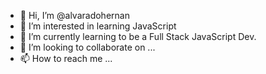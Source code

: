 - 👋 Hi, I’m @alvaradohernan
- 👀 I’m interested in learning JavaScript
- 🌱 I’m currently learning to be a Full Stack JavaScript Dev.
- 💞️ I’m looking to collaborate on ...
- 📫 How to reach me ...

<!---
alvaradohernan/alvaradohernan is a ✨ special ✨ repository because its `README.md` (this file) appears on your GitHub profile.
You can click the Preview link to take a look at your changes.
--->
